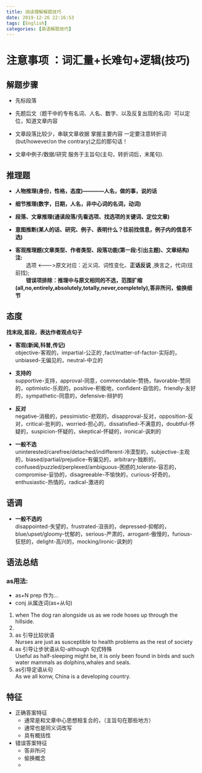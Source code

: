 ```yaml
---
title: 阅读理解解题技巧
date: 2019-12-26 22:16:53
tags: [English]
categories: [英语解题技巧]
---
```

# 注意事项 ：词汇量+长难句+逻辑(技巧)  

## 解题步骤  
+ 先标段落  
+ 先题后文（题干中的专有名词、人名、数字、以及反复出现的名词）可以定位，知道文章内容  

+ 文章段落比较少，串联文章收据 掌握主要内容 一定要注意转折词(but/however/on the contrary)之后的那句话！  

+ 文章中例子/数据/研究  服务于主旨句(主句，转折词后，末尾句).  












## 推理题
+ **人物推理(身份，性格，态度)————人名，做的事，说的话** 

+ **细节推理(数字，日期，人名，非中心词的名词，动词)** 

+ **段落、文章推理(通读段落/先看选项、找选项的关键词、定位文章)** 

+ **意图推断(某人的话、研究、例子、表明什么？往前找信息，例子内的信息不选)**

+ **客观推理题(文章类型、作者类型、段落功能(第一段:引出主题)、文章结构)**   
**注:**  
　　选项 <--->原文对应：近义词、词性变化、**正话反说** ,换言之，代词(往前找);  
　　**错误项排除：推理中与原文相同的不选，范围扩缩(all,no,entirely,absolutely,totally,never,completely),答非所问，偷换细节**



## 态度
  **找末段,首段，表达作者观点句子**
  + **客观(新闻,科普,传记)**    
  objective-客观的，impartial-公正的 ,fact/matter-of-factor-实际的，unbiased-无偏见的，neutral-中立的

  + **支持的**  
	supportive-支持，approval-同意，commendable-赞扬，favorable-赞同的，optimistic-乐观的，positive-积极地，confident-自信的，friendly-友好的，sympathetic-同意的，defensive-辩护的
  + **反对**  
	negative-消极的，pessimistic-悲观的，disapproval-反对，opposition-反对，critical-批判的，worried-担心的，dissatisfied-不满意的，doubtful-怀疑的，suspicion-怀疑的，skeptical-怀疑的，ironical-讽刺的
  + **一般不选**  
	uninterested/carefree/detached/indifferent-冷漠型的，subjective-主观的，biased/partial/prejudice-有偏见的，arbitrary-独断的，confused/puzzled/perplexed/ambiguous-困惑的,tolerate-容忍的，compromise-妥协的，disagreeable-不愉快的，curious-好奇的，enthusiastic-热情的，radical-激进的
## 语调

  + **一般不选的**  
	disappointed-失望的，frustrated-沮丧的，depressed-抑郁的，blue/upset/gloomy-忧郁的，serious-严肃的，arrogant-傲慢的，furious-狂怒的，delight-高兴的，mocking/ironic-讽刺的

## 语法总结   
###  **as用法:**   
+ as+N prep 作为...  
+ conj 从属连词(as+从句)  
1. when
The dog ran alongside us as we rode hoses up through the hillside.  
2.
3. as 引导比较状语  
Nurses are just as susceptible to health problems as the rest of society
4. as 引导让步状语从句-although 句式特殊  
Useful as half-sleeping might be, it is only been found in birds and such water mammals as dolphins,whales and seals.  
5. as引导定语从句  
As we all konw, China is a developing country.

 
## 特征
- 正确答案特征
	+ 通常是和文章中心思想相复合的，（主旨句在那些地方）
	+ 通常也是同义词改写 
	+ 具有概括性
- 错误答案特征
	+ 答非所问
	+ 偷换概念
	+ 
